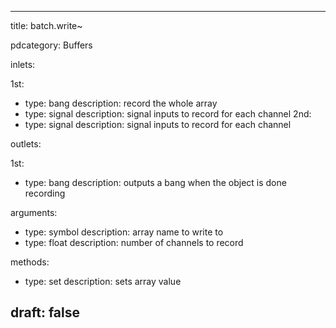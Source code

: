 --- 


title: batch.write~

pdcategory: Buffers

inlets:

  1st:
  - type: bang
    description: record the whole array
  - type: signal
    description: signal inputs to record for each channel
  2nd:
  - type: signal
    description: signal inputs to record for each channel

outlets:

  1st:
  - type: bang
    description: outputs a bang when the object is done recording

arguments:
  - type: symbol
    description: array name to write to
  - type: float
    description: number of channels to record

methods:
  - type: set <symbol>
    description: sets array value



draft: false
---